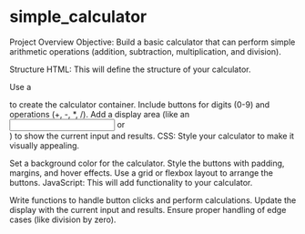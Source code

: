 # simple_calculator
Project Overview
Objective: Build a basic calculator that can perform simple arithmetic operations (addition, subtraction, multiplication, and division).

Structure
HTML: This will define the structure of your calculator.

Use a <div> to create the calculator container.
Include buttons for digits (0-9) and operations (+, -, *, /).
Add a display area (like an <input> or <div>) to show the current input and results.
CSS: Style your calculator to make it visually appealing.

Set a background color for the calculator.
Style the buttons with padding, margins, and hover effects.
Use a grid or flexbox layout to arrange the buttons.
JavaScript: This will add functionality to your calculator.

Write functions to handle button clicks and perform calculations.
Update the display with the current input and results.
Ensure proper handling of edge cases (like division by zero).
